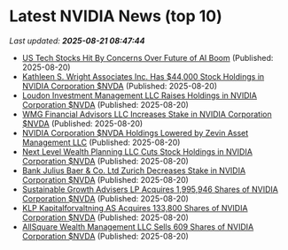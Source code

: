 # Latest NVIDIA News (top 10)
_Last updated: **2025-08-21 08:47:44**_

- [US Tech Stocks Hit By Concerns Over Future of AI Boom](https://tech.slashdot.org/story/25/08/20/0821214/us-tech-stocks-hit-by-concerns-over-future-of-ai-boom) (Published: 2025-08-20)
- [Kathleen S. Wright Associates Inc. Has $44,000 Stock Holdings in NVIDIA Corporation $NVDA](https://www.etfdailynews.com/2025/08/20/kathleen-s-wright-associates-inc-has-44000-stock-holdings-in-nvidia-corporation-nvda/) (Published: 2025-08-20)
- [Loudon Investment Management LLC Raises Holdings in NVIDIA Corporation $NVDA](https://www.etfdailynews.com/2025/08/20/loudon-investment-management-llc-raises-holdings-in-nvidia-corporation-nvda/) (Published: 2025-08-20)
- [WMG Financial Advisors LLC Increases Stake in NVIDIA Corporation $NVDA](https://www.etfdailynews.com/2025/08/20/wmg-financial-advisors-llc-increases-stake-in-nvidia-corporation-nvda/) (Published: 2025-08-20)
- [NVIDIA Corporation $NVDA Holdings Lowered by Zevin Asset Management LLC](https://www.etfdailynews.com/2025/08/20/nvidia-corporation-nvda-holdings-lowered-by-zevin-asset-management-llc/) (Published: 2025-08-20)
- [Next Level Wealth Planning LLC Cuts Stock Holdings in NVIDIA Corporation $NVDA](https://www.etfdailynews.com/2025/08/20/next-level-wealth-planning-llc-cuts-stock-holdings-in-nvidia-corporation-nvda/) (Published: 2025-08-20)
- [Bank Julius Baer & Co. Ltd Zurich Decreases Stake in NVIDIA Corporation $NVDA](https://www.etfdailynews.com/2025/08/20/bank-julius-baer-co-ltd-zurich-decreases-stake-in-nvidia-corporation-nvda/) (Published: 2025-08-20)
- [Sustainable Growth Advisers LP Acquires 1,995,946 Shares of NVIDIA Corporation $NVDA](https://www.etfdailynews.com/2025/08/20/sustainable-growth-advisers-lp-acquires-1995946-shares-of-nvidia-corporation-nvda/) (Published: 2025-08-20)
- [KLP Kapitalforvaltning AS Acquires 133,800 Shares of NVIDIA Corporation $NVDA](https://www.etfdailynews.com/2025/08/20/klp-kapitalforvaltning-as-acquires-133800-shares-of-nvidia-corporation-nvda/) (Published: 2025-08-20)
- [AllSquare Wealth Management LLC Sells 609 Shares of NVIDIA Corporation $NVDA](https://www.etfdailynews.com/2025/08/20/allsquare-wealth-management-llc-sells-609-shares-of-nvidia-corporation-nvda/) (Published: 2025-08-20)
